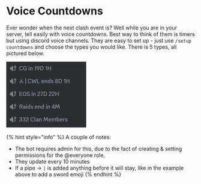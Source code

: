 # Voice Countdowns

Ever wonder when the next clash event is? Well while you are in your server, tell easily with voice countdowns. Best way to think of them is timers but using discord voice channels. They are easy to set up - just use `/setup countdowns` and choose the types you would like. There is 5 types, all pictured below.

&#x20;![](../.gitbook/assets/image.png)

{% hint style="info" %}
A couple of notes:

* The bot requires admin for this, due to the fact of creating & setting permissions for the @everyone role.
* They update every 10 minutes
* If a pipe -> `|` is added anything before it will stay, like in the example above to add a sword emoji
{% endhint %}
